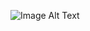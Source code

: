 ![Image Alt Text](https://raw.githubusercontent.com/JanithAgni/JanithAgni/main/path/to/21004063.png)
